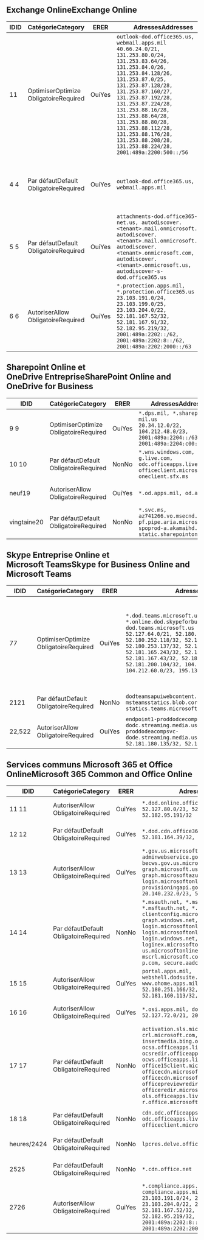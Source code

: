 <!--THIS FILE IS AUTOMATICALLY GENERATED. MANUAL CHANGES WILL BE OVERWRITTEN.-->
<!--Please contact the Office 365 Endpoints team with any questions.-->
<!--USGovDoD endpoints version 2020062900-->
<!--File generated 2020-06-29 11:00:06.2001-->

## <a name="exchange-online"></a><span data-ttu-id="a0821-101">Exchange Online</span><span class="sxs-lookup"><span data-stu-id="a0821-101">Exchange Online</span></span>

<span data-ttu-id="a0821-102">ID</span><span class="sxs-lookup"><span data-stu-id="a0821-102">ID</span></span> | <span data-ttu-id="a0821-103">Catégorie</span><span class="sxs-lookup"><span data-stu-id="a0821-103">Category</span></span> | <span data-ttu-id="a0821-104">ER</span><span class="sxs-lookup"><span data-stu-id="a0821-104">ER</span></span> | <span data-ttu-id="a0821-105">Adresses</span><span class="sxs-lookup"><span data-stu-id="a0821-105">Addresses</span></span> | <span data-ttu-id="a0821-106">Ports</span><span class="sxs-lookup"><span data-stu-id="a0821-106">Ports</span></span>
-- | -------------------- | --- | ---------------------------------------------------------------------------------------------------------------------------------------------------------------------------------------------------------------------------------------------------------------------------------------------------------------------------------------------------------------------------------------------- | -------------------------------
<span data-ttu-id="a0821-107">1</span><span class="sxs-lookup"><span data-stu-id="a0821-107">1</span></span> | <span data-ttu-id="a0821-108">Optimiser</span><span class="sxs-lookup"><span data-stu-id="a0821-108">Optimize</span></span><BR><span data-ttu-id="a0821-109">Obligatoire</span><span class="sxs-lookup"><span data-stu-id="a0821-109">Required</span></span> | <span data-ttu-id="a0821-110">Oui</span><span class="sxs-lookup"><span data-stu-id="a0821-110">Yes</span></span> | `outlook-dod.office365.us, webmail.apps.mil`<BR>`40.66.24.0/21, 131.253.80.0/24, 131.253.83.64/26, 131.253.84.0/26, 131.253.84.128/26, 131.253.87.0/25, 131.253.87.128/28, 131.253.87.160/27, 131.253.87.192/28, 131.253.87.224/28, 131.253.88.16/28, 131.253.88.64/28, 131.253.88.80/28, 131.253.88.112/28, 131.253.88.176/28, 131.253.88.208/28, 131.253.88.224/28, 2001:489a:2200:500::/56` | <span data-ttu-id="a0821-111">**TCP :** 443, 80</span><span class="sxs-lookup"><span data-stu-id="a0821-111">**TCP:** 443, 80</span></span>
<span data-ttu-id="a0821-112">4 </span><span class="sxs-lookup"><span data-stu-id="a0821-112">4</span></span> | <span data-ttu-id="a0821-113">Par défaut</span><span class="sxs-lookup"><span data-stu-id="a0821-113">Default</span></span><BR><span data-ttu-id="a0821-114">Obligatoire</span><span class="sxs-lookup"><span data-stu-id="a0821-114">Required</span></span> | <span data-ttu-id="a0821-115">Oui</span><span class="sxs-lookup"><span data-stu-id="a0821-115">Yes</span></span> | `outlook-dod.office365.us, webmail.apps.mil` | <span data-ttu-id="a0821-116">**TCP :** 143, 25, 587, 993, 995</span><span class="sxs-lookup"><span data-stu-id="a0821-116">**TCP:** 143, 25, 587, 993, 995</span></span>
<span data-ttu-id="a0821-117">5 </span><span class="sxs-lookup"><span data-stu-id="a0821-117">5</span></span> | <span data-ttu-id="a0821-118">Par défaut</span><span class="sxs-lookup"><span data-stu-id="a0821-118">Default</span></span><BR><span data-ttu-id="a0821-119">Obligatoire</span><span class="sxs-lookup"><span data-stu-id="a0821-119">Required</span></span> | <span data-ttu-id="a0821-120">Oui</span><span class="sxs-lookup"><span data-stu-id="a0821-120">Yes</span></span> | `attachments-dod.office365-net.us, autodiscover.<tenant>.mail.onmicrosoft.com, autodiscover.<tenant>.mail.onmicrosoft.us, autodiscover.<tenant>.onmicrosoft.com, autodiscover.<tenant>.onmicrosoft.us, autodiscover-s-dod.office365.us` | <span data-ttu-id="a0821-121">**TCP :** 443, 80</span><span class="sxs-lookup"><span data-stu-id="a0821-121">**TCP:** 443, 80</span></span>
<span data-ttu-id="a0821-122">6 </span><span class="sxs-lookup"><span data-stu-id="a0821-122">6</span></span> | <span data-ttu-id="a0821-123">Autoriser</span><span class="sxs-lookup"><span data-stu-id="a0821-123">Allow</span></span><BR><span data-ttu-id="a0821-124">Obligatoire</span><span class="sxs-lookup"><span data-stu-id="a0821-124">Required</span></span> | <span data-ttu-id="a0821-125">Oui</span><span class="sxs-lookup"><span data-stu-id="a0821-125">Yes</span></span> | `*.protection.apps.mil, *.protection.office365.us`<BR>`23.103.191.0/24, 23.103.199.0/25, 23.103.204.0/22, 52.181.167.52/32, 52.181.167.91/32, 52.182.95.219/32, 2001:489a:2202::/62, 2001:489a:2202:8::/62, 2001:489a:2202:2000::/63` | <span data-ttu-id="a0821-126">**TCP :** 25, 443</span><span class="sxs-lookup"><span data-stu-id="a0821-126">**TCP:** 25, 443</span></span>

## <a name="sharepoint-online-and-onedrive-for-business"></a><span data-ttu-id="a0821-127">Sharepoint Online et OneDrive Entreprise</span><span class="sxs-lookup"><span data-stu-id="a0821-127">SharePoint Online and OneDrive for Business</span></span>

<span data-ttu-id="a0821-128">ID</span><span class="sxs-lookup"><span data-stu-id="a0821-128">ID</span></span> | <span data-ttu-id="a0821-129">Catégorie</span><span class="sxs-lookup"><span data-stu-id="a0821-129">Category</span></span> | <span data-ttu-id="a0821-130">ER</span><span class="sxs-lookup"><span data-stu-id="a0821-130">ER</span></span> | <span data-ttu-id="a0821-131">Adresses</span><span class="sxs-lookup"><span data-stu-id="a0821-131">Addresses</span></span> | <span data-ttu-id="a0821-132">Ports</span><span class="sxs-lookup"><span data-stu-id="a0821-132">Ports</span></span>
-- | -------------------- | --- | ------------------------------------------------------------------------------------------------------------------- | ----------------
<span data-ttu-id="a0821-133">9 </span><span class="sxs-lookup"><span data-stu-id="a0821-133">9</span></span> | <span data-ttu-id="a0821-134">Optimiser</span><span class="sxs-lookup"><span data-stu-id="a0821-134">Optimize</span></span><BR><span data-ttu-id="a0821-135">Obligatoire</span><span class="sxs-lookup"><span data-stu-id="a0821-135">Required</span></span> | <span data-ttu-id="a0821-136">Oui</span><span class="sxs-lookup"><span data-stu-id="a0821-136">Yes</span></span> | `*.dps.mil, *.sharepoint-mil.us`<BR>`20.34.12.0/22, 104.212.48.0/23, 2001:489a:2204::/63, 2001:489a:2204:c00::/54` | <span data-ttu-id="a0821-137">**TCP :** 443, 80</span><span class="sxs-lookup"><span data-stu-id="a0821-137">**TCP:** 443, 80</span></span>
<span data-ttu-id="a0821-138">10 </span><span class="sxs-lookup"><span data-stu-id="a0821-138">10</span></span> | <span data-ttu-id="a0821-139">Par défaut</span><span class="sxs-lookup"><span data-stu-id="a0821-139">Default</span></span><BR><span data-ttu-id="a0821-140">Obligatoire</span><span class="sxs-lookup"><span data-stu-id="a0821-140">Required</span></span> | <span data-ttu-id="a0821-141">Non</span><span class="sxs-lookup"><span data-stu-id="a0821-141">No</span></span> | `*.wns.windows.com, g.live.com, odc.officeapps.live.com, officeclient.microsoft.com, oneclient.sfx.ms` | <span data-ttu-id="a0821-142">**TCP :** 443, 80</span><span class="sxs-lookup"><span data-stu-id="a0821-142">**TCP:** 443, 80</span></span>
<span data-ttu-id="a0821-143">neuf</span><span class="sxs-lookup"><span data-stu-id="a0821-143">19</span></span> | <span data-ttu-id="a0821-144">Autoriser</span><span class="sxs-lookup"><span data-stu-id="a0821-144">Allow</span></span><BR><span data-ttu-id="a0821-145">Obligatoire</span><span class="sxs-lookup"><span data-stu-id="a0821-145">Required</span></span> | <span data-ttu-id="a0821-146">Oui</span><span class="sxs-lookup"><span data-stu-id="a0821-146">Yes</span></span> | `*.od.apps.mil, od.apps.mil` | <span data-ttu-id="a0821-147">**TCP :** 443, 80</span><span class="sxs-lookup"><span data-stu-id="a0821-147">**TCP:** 443, 80</span></span>
<span data-ttu-id="a0821-148">vingtaine</span><span class="sxs-lookup"><span data-stu-id="a0821-148">20</span></span> | <span data-ttu-id="a0821-149">Par défaut</span><span class="sxs-lookup"><span data-stu-id="a0821-149">Default</span></span><BR><span data-ttu-id="a0821-150">Obligatoire</span><span class="sxs-lookup"><span data-stu-id="a0821-150">Required</span></span> | <span data-ttu-id="a0821-151">Non</span><span class="sxs-lookup"><span data-stu-id="a0821-151">No</span></span> | `*.svc.ms, az741266.vo.msecnd.net, pf.pipe.aria.microsoft.com, spoprod-a.akamaihd.net, static.sharepointonline.com` | <span data-ttu-id="a0821-152">**TCP :** 443, 80</span><span class="sxs-lookup"><span data-stu-id="a0821-152">**TCP:** 443, 80</span></span>

## <a name="skype-for-business-online-and-microsoft-teams"></a><span data-ttu-id="a0821-153">Skype Entreprise Online et Microsoft Teams</span><span class="sxs-lookup"><span data-stu-id="a0821-153">Skype for Business Online and Microsoft Teams</span></span>

<span data-ttu-id="a0821-154">ID</span><span class="sxs-lookup"><span data-stu-id="a0821-154">ID</span></span> | <span data-ttu-id="a0821-155">Catégorie</span><span class="sxs-lookup"><span data-stu-id="a0821-155">Category</span></span> | <span data-ttu-id="a0821-156">ER</span><span class="sxs-lookup"><span data-stu-id="a0821-156">ER</span></span> | <span data-ttu-id="a0821-157">Adresses</span><span class="sxs-lookup"><span data-stu-id="a0821-157">Addresses</span></span> | <span data-ttu-id="a0821-158">Ports</span><span class="sxs-lookup"><span data-stu-id="a0821-158">Ports</span></span>
-- | -------------------- | --- | -------------------------------------------------------------------------------------------------------------------------------------------------------------------------------------------------------------------------------------------------------------------------------------------------------------------------------------------------------- | -----------------------------------------------
<span data-ttu-id="a0821-159">7</span><span class="sxs-lookup"><span data-stu-id="a0821-159">7</span></span> | <span data-ttu-id="a0821-160">Optimiser</span><span class="sxs-lookup"><span data-stu-id="a0821-160">Optimize</span></span><BR><span data-ttu-id="a0821-161">Obligatoire</span><span class="sxs-lookup"><span data-stu-id="a0821-161">Required</span></span> | <span data-ttu-id="a0821-162">Oui</span><span class="sxs-lookup"><span data-stu-id="a0821-162">Yes</span></span> | `*.dod.teams.microsoft.us, *.online.dod.skypeforbusiness.us, dod.teams.microsoft.us`<BR>`52.127.64.0/21, 52.180.249.148/32, 52.180.252.118/32, 52.180.252.187/32, 52.180.253.137/32, 52.180.253.154/32, 52.181.165.243/32, 52.181.166.119/32, 52.181.167.43/32, 52.181.167.64/32, 52.181.200.104/32, 104.212.32.0/22, 104.212.60.0/23, 195.134.240.0/22` | <span data-ttu-id="a0821-163">**TCP :** 443</span><span class="sxs-lookup"><span data-stu-id="a0821-163">**TCP:** 443</span></span><BR><span data-ttu-id="a0821-164">**UDP :** 3478, 3479, 3480, 3481</span><span class="sxs-lookup"><span data-stu-id="a0821-164">**UDP:** 3478, 3479, 3480, 3481</span></span>
<span data-ttu-id="a0821-165"> 21</span><span class="sxs-lookup"><span data-stu-id="a0821-165">21</span></span> | <span data-ttu-id="a0821-166">Par défaut</span><span class="sxs-lookup"><span data-stu-id="a0821-166">Default</span></span><BR><span data-ttu-id="a0821-167">Obligatoire</span><span class="sxs-lookup"><span data-stu-id="a0821-167">Required</span></span> | <span data-ttu-id="a0821-168">Non</span><span class="sxs-lookup"><span data-stu-id="a0821-168">No</span></span> | `dodteamsapuiwebcontent.blob.core.usgovcloudapi.net, msteamsstatics.blob.core.usgovcloudapi.net, statics.teams.microsoft.com` | <span data-ttu-id="a0821-169">**TCP :** 443</span><span class="sxs-lookup"><span data-stu-id="a0821-169">**TCP:** 443</span></span>
<span data-ttu-id="a0821-170">22,5</span><span class="sxs-lookup"><span data-stu-id="a0821-170">22</span></span> | <span data-ttu-id="a0821-171">Autoriser</span><span class="sxs-lookup"><span data-stu-id="a0821-171">Allow</span></span><BR><span data-ttu-id="a0821-172">Obligatoire</span><span class="sxs-lookup"><span data-stu-id="a0821-172">Required</span></span> | <span data-ttu-id="a0821-173">Oui</span><span class="sxs-lookup"><span data-stu-id="a0821-173">Yes</span></span> | `endpoint1-proddodcecompsvc-dodc.streaming.media.usgovcloudapi.net, endpoint1-proddodeacompsvc-dode.streaming.media.usgovcloudapi.net`<BR>`52.181.180.135/32, 52.182.53.6/32` | <span data-ttu-id="a0821-174">**TCP :** 443</span><span class="sxs-lookup"><span data-stu-id="a0821-174">**TCP:** 443</span></span>

## <a name="microsoft-365-common-and-office-online"></a><span data-ttu-id="a0821-175">Services communs Microsoft 365 et Office Online</span><span class="sxs-lookup"><span data-stu-id="a0821-175">Microsoft 365 Common and Office Online</span></span>

<span data-ttu-id="a0821-176">ID</span><span class="sxs-lookup"><span data-stu-id="a0821-176">ID</span></span> | <span data-ttu-id="a0821-177">Catégorie</span><span class="sxs-lookup"><span data-stu-id="a0821-177">Category</span></span> | <span data-ttu-id="a0821-178">ER</span><span class="sxs-lookup"><span data-stu-id="a0821-178">ER</span></span> | <span data-ttu-id="a0821-179">Adresses</span><span class="sxs-lookup"><span data-stu-id="a0821-179">Addresses</span></span> | <span data-ttu-id="a0821-180">Ports</span><span class="sxs-lookup"><span data-stu-id="a0821-180">Ports</span></span>
-- | ------------------- | --- | ---------------------------------------------------------------------------------------------------------------------------------------------------------------------------------------------------------------------------------------------------------------------------------------------------------------------------------------------------------------------------------------------- | ----------------
<span data-ttu-id="a0821-181">11 </span><span class="sxs-lookup"><span data-stu-id="a0821-181">11</span></span> | <span data-ttu-id="a0821-182">Autoriser</span><span class="sxs-lookup"><span data-stu-id="a0821-182">Allow</span></span><BR><span data-ttu-id="a0821-183">Obligatoire</span><span class="sxs-lookup"><span data-stu-id="a0821-183">Required</span></span> | <span data-ttu-id="a0821-184">Oui</span><span class="sxs-lookup"><span data-stu-id="a0821-184">Yes</span></span> | `*.dod.online.office365.us`<BR>`52.127.80.0/23, 52.181.164.39/32, 52.182.95.191/32` | <span data-ttu-id="a0821-185">**TCP :** 443</span><span class="sxs-lookup"><span data-stu-id="a0821-185">**TCP:** 443</span></span>
<span data-ttu-id="a0821-186">12 </span><span class="sxs-lookup"><span data-stu-id="a0821-186">12</span></span> | <span data-ttu-id="a0821-187">Par défaut</span><span class="sxs-lookup"><span data-stu-id="a0821-187">Default</span></span><BR><span data-ttu-id="a0821-188">Obligatoire</span><span class="sxs-lookup"><span data-stu-id="a0821-188">Required</span></span> | <span data-ttu-id="a0821-189">Oui</span><span class="sxs-lookup"><span data-stu-id="a0821-189">Yes</span></span> | `*.dod.cdn.office365.us`<BR>`52.181.164.39/32, 52.182.95.191/32` | <span data-ttu-id="a0821-190">**TCP :** 443</span><span class="sxs-lookup"><span data-stu-id="a0821-190">**TCP:** 443</span></span>
<span data-ttu-id="a0821-191">13 </span><span class="sxs-lookup"><span data-stu-id="a0821-191">13</span></span> | <span data-ttu-id="a0821-192">Autoriser</span><span class="sxs-lookup"><span data-stu-id="a0821-192">Allow</span></span><BR><span data-ttu-id="a0821-193">Obligatoire</span><span class="sxs-lookup"><span data-stu-id="a0821-193">Required</span></span> | <span data-ttu-id="a0821-194">Oui</span><span class="sxs-lookup"><span data-stu-id="a0821-194">Yes</span></span> | `*.gov.us.microsoftonline.com, adminwebservice.gov.us.microsoftonline.com, becws.gov.us.microsoftonline.com, dod-graph.microsoft.us, graph.microsoftazure.us, login.microsoftonline.us, provisioningapi.gov.us.microsoftonline.com`<BR>`20.140.232.0/23, 52.126.194.0/23` | <span data-ttu-id="a0821-195">**TCP :** 443</span><span class="sxs-lookup"><span data-stu-id="a0821-195">**TCP:** 443</span></span>
<span data-ttu-id="a0821-196">14 </span><span class="sxs-lookup"><span data-stu-id="a0821-196">14</span></span> | <span data-ttu-id="a0821-197">Par défaut</span><span class="sxs-lookup"><span data-stu-id="a0821-197">Default</span></span><BR><span data-ttu-id="a0821-198">Obligatoire</span><span class="sxs-lookup"><span data-stu-id="a0821-198">Required</span></span> | <span data-ttu-id="a0821-199">Non</span><span class="sxs-lookup"><span data-stu-id="a0821-199">No</span></span> | `*.msauth.net, *.msauthimages.us, *.msftauth.net, *.msftauthimages.us, clientconfig.microsoftonline-p.net, graph.windows.net, login.microsoftonline.com, login.microsoftonline-p.com, login.windows.net, loginex.microsoftonline.com, login-us.microsoftonline.com, mscrl.microsoft.com, nexus.microsoftonline-p.com, secure.aadcdn.microsoftonline-p.com` | <span data-ttu-id="a0821-200">**TCP :** 443</span><span class="sxs-lookup"><span data-stu-id="a0821-200">**TCP:** 443</span></span>
<span data-ttu-id="a0821-201">15 </span><span class="sxs-lookup"><span data-stu-id="a0821-201">15</span></span> | <span data-ttu-id="a0821-202">Autoriser</span><span class="sxs-lookup"><span data-stu-id="a0821-202">Allow</span></span><BR><span data-ttu-id="a0821-203">Obligatoire</span><span class="sxs-lookup"><span data-stu-id="a0821-203">Required</span></span> | <span data-ttu-id="a0821-204">Oui</span><span class="sxs-lookup"><span data-stu-id="a0821-204">Yes</span></span> | `portal.apps.mil, webshell.dodsuite.office365.us, www.ohome.apps.mil`<BR>`52.180.251.166/32, 52.181.160.19/32, 52.181.160.113/32, 52.182.92.132/32` | <span data-ttu-id="a0821-205">**TCP :** 443</span><span class="sxs-lookup"><span data-stu-id="a0821-205">**TCP:** 443</span></span>
<span data-ttu-id="a0821-206">16 </span><span class="sxs-lookup"><span data-stu-id="a0821-206">16</span></span> | <span data-ttu-id="a0821-207">Autoriser</span><span class="sxs-lookup"><span data-stu-id="a0821-207">Allow</span></span><BR><span data-ttu-id="a0821-208">Obligatoire</span><span class="sxs-lookup"><span data-stu-id="a0821-208">Required</span></span> | <span data-ttu-id="a0821-209">Oui</span><span class="sxs-lookup"><span data-stu-id="a0821-209">Yes</span></span> | `*.osi.apps.mil, dod.loki.office365.us`<BR>`52.127.72.0/21, 2001:489a:2206::/48` | <span data-ttu-id="a0821-210">**TCP :** 443</span><span class="sxs-lookup"><span data-stu-id="a0821-210">**TCP:** 443</span></span>
<span data-ttu-id="a0821-211">17 </span><span class="sxs-lookup"><span data-stu-id="a0821-211">17</span></span> | <span data-ttu-id="a0821-212">Par défaut</span><span class="sxs-lookup"><span data-stu-id="a0821-212">Default</span></span><BR><span data-ttu-id="a0821-213">Obligatoire</span><span class="sxs-lookup"><span data-stu-id="a0821-213">Required</span></span> | <span data-ttu-id="a0821-214">Non</span><span class="sxs-lookup"><span data-stu-id="a0821-214">No</span></span> | `activation.sls.microsoft.com, crl.microsoft.com, go.microsoft.com, insertmedia.bing.office.net, ocsa.officeapps.live.com, ocsredir.officeapps.live.com, ocws.officeapps.live.com, office15client.microsoft.com, officecdn.microsoft.com, officecdn.microsoft.com.edgesuite.net, officepreviewredir.microsoft.com, officeredir.microsoft.com, ols.officeapps.live.com, r.office.microsoft.com` | <span data-ttu-id="a0821-215">**TCP :** 443, 80</span><span class="sxs-lookup"><span data-stu-id="a0821-215">**TCP:** 443, 80</span></span>
<span data-ttu-id="a0821-216">18 </span><span class="sxs-lookup"><span data-stu-id="a0821-216">18</span></span> | <span data-ttu-id="a0821-217">Par défaut</span><span class="sxs-lookup"><span data-stu-id="a0821-217">Default</span></span><BR><span data-ttu-id="a0821-218">Obligatoire</span><span class="sxs-lookup"><span data-stu-id="a0821-218">Required</span></span> | <span data-ttu-id="a0821-219">Non</span><span class="sxs-lookup"><span data-stu-id="a0821-219">No</span></span> | `cdn.odc.officeapps.live.com, odc.officeapps.live.com, officeclient.microsoft.com` | <span data-ttu-id="a0821-220">**TCP :** 443, 80</span><span class="sxs-lookup"><span data-stu-id="a0821-220">**TCP:** 443, 80</span></span>
<span data-ttu-id="a0821-221">heures/24</span><span class="sxs-lookup"><span data-stu-id="a0821-221">24</span></span> | <span data-ttu-id="a0821-222">Par défaut</span><span class="sxs-lookup"><span data-stu-id="a0821-222">Default</span></span><BR><span data-ttu-id="a0821-223">Obligatoire</span><span class="sxs-lookup"><span data-stu-id="a0821-223">Required</span></span> | <span data-ttu-id="a0821-224">Non</span><span class="sxs-lookup"><span data-stu-id="a0821-224">No</span></span> | `lpcres.delve.office.com` | <span data-ttu-id="a0821-225">**TCP :** 443</span><span class="sxs-lookup"><span data-stu-id="a0821-225">**TCP:** 443</span></span>
<span data-ttu-id="a0821-226">25</span><span class="sxs-lookup"><span data-stu-id="a0821-226">25</span></span> | <span data-ttu-id="a0821-227">Par défaut</span><span class="sxs-lookup"><span data-stu-id="a0821-227">Default</span></span><BR><span data-ttu-id="a0821-228">Obligatoire</span><span class="sxs-lookup"><span data-stu-id="a0821-228">Required</span></span> | <span data-ttu-id="a0821-229">Non</span><span class="sxs-lookup"><span data-stu-id="a0821-229">No</span></span> | `*.cdn.office.net` | <span data-ttu-id="a0821-230">**TCP :** 443</span><span class="sxs-lookup"><span data-stu-id="a0821-230">**TCP:** 443</span></span>
<span data-ttu-id="a0821-231">27</span><span class="sxs-lookup"><span data-stu-id="a0821-231">26</span></span> | <span data-ttu-id="a0821-232">Autoriser</span><span class="sxs-lookup"><span data-stu-id="a0821-232">Allow</span></span><BR><span data-ttu-id="a0821-233">Obligatoire</span><span class="sxs-lookup"><span data-stu-id="a0821-233">Required</span></span> | <span data-ttu-id="a0821-234">Oui</span><span class="sxs-lookup"><span data-stu-id="a0821-234">Yes</span></span> | `*.compliance.apps.mil, *.security.apps.mil, compliance.apps.mil, security.apps.mil`<BR>`23.103.191.0/24, 23.103.199.0/25, 23.103.204.0/22, 23.103.208.0/22, 52.181.167.52/32, 52.181.167.91/32, 52.182.95.219/32, 2001:489a:2202::/62, 2001:489a:2202:8::/62, 2001:489a:2202:2000::/63` | <span data-ttu-id="a0821-235">**TCP :** 443, 80</span><span class="sxs-lookup"><span data-stu-id="a0821-235">**TCP:** 443, 80</span></span>
